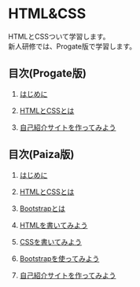 # HTML&CSS

HTMLとCSSついて学習します。<br>
新人研修では、Progate版で学習します。

## 目次(Progate版)
1. [はじめに](start.md)

1. [HTMLとCSSとは](HTML%EF%BC%86CSS.md)
1. [自己紹介サイトを作ってみよう](make_website_progate.md)

## 目次(Paiza版)
1. [はじめに](start.md)

1. [HTMLとCSSとは](HTML%EF%BC%86CSS.md)
1. [Bootstrapとは](Bootstrap.md)
1. [HTMLを書いてみよう](writingHTML.md)
1. [CSSを書いてみよう](writingCSS.md)
1. [Bootstrapを使ってみよう](writingBootstrap.md)
1. [自己紹介サイトを作ってみよう](make_website_paiza.md)